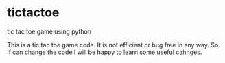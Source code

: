 # tictactoe
tic tac toe game using python


This is a tic tac toe game code. It is not efficient or bug free in any way.
So if can change the code I will be happy to learn some useful cahnges.
